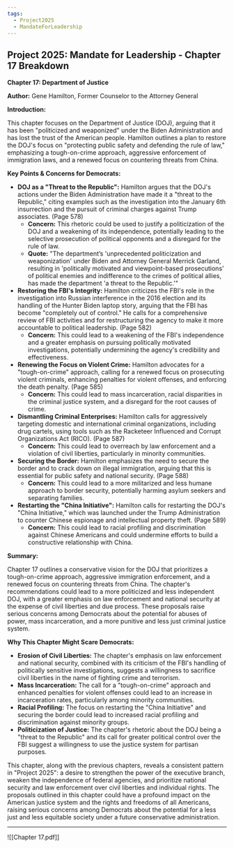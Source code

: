 ```yaml
---
tags:
  - Project2025
  - MandateForLeadership
---
```

## Project 2025: Mandate for Leadership - Chapter 17 Breakdown

**Chapter 17: Department of Justice**

**Author:** Gene Hamilton, Former Counselor to the Attorney General

**Introduction:**

This chapter focuses on the Department of Justice (DOJ), arguing that it has been "politicized and weaponized" under the Biden Administration and has lost the trust of the American people. Hamilton outlines a plan to restore the DOJ's focus on "protecting public safety and defending the rule of law," emphasizing a tough-on-crime approach, aggressive enforcement of immigration laws, and a renewed focus on countering threats from China.

**Key Points & Concerns for Democrats:**

* **DOJ as a "Threat to the Republic":** Hamilton argues that the DOJ's actions under the Biden Administration have made it a "threat to the Republic," citing examples such as the investigation into the January 6th insurrection and the pursuit of criminal charges against Trump associates. (Page 578)
    * **Concern:** This rhetoric could be used to justify a politicization of the DOJ and a weakening of its independence, potentially leading to the selective prosecution of political opponents and a disregard for the rule of law.
    * **Quote:** "The department’s 'unprecedented politicization and weaponization' under Biden and Attorney General Merrick Garland, resulting in 'politically motivated and viewpoint-based prosecutions' of political enemies and indifference to the crimes of political allies, has made the department 'a threat to the Republic.'"
* **Restoring the FBI's Integrity:** Hamilton criticizes the FBI's role in the investigation into Russian interference in the 2016 election and its handling of the Hunter Biden laptop story, arguing that the FBI has become "completely out of control." He calls for a comprehensive review of FBI activities and for restructuring the agency to make it more accountable to political leadership. (Page 582)
    * **Concern:** This could lead to a weakening of the FBI's independence and a greater emphasis on pursuing politically motivated investigations, potentially undermining the agency's credibility and effectiveness.
* **Renewing the Focus on Violent Crime:** Hamilton advocates for a "tough-on-crime" approach, calling for a renewed focus on prosecuting violent criminals, enhancing penalties for violent offenses, and enforcing the death penalty. (Page 585)
    * **Concern:** This could lead to mass incarceration, racial disparities in the criminal justice system, and a disregard for the root causes of crime.
* **Dismantling Criminal Enterprises:** Hamilton calls for aggressively targeting domestic and international criminal organizations, including drug cartels, using tools such as the Racketeer Influenced and Corrupt Organizations Act (RICO). (Page 587)
    * **Concern:** This could lead to overreach by law enforcement and a violation of civil liberties, particularly in minority communities.
* **Securing the Border:** Hamilton emphasizes the need to secure the border and to crack down on illegal immigration, arguing that this is essential for public safety and national security. (Page 588)
    * **Concern:** This could lead to a more militarized and less humane approach to border security, potentially harming asylum seekers and separating families.
* **Restarting the "China Initiative":** Hamilton calls for restarting the DOJ's "China Initiative," which was launched under the Trump Administration to counter Chinese espionage and intellectual property theft. (Page 589)
    * **Concern:** This could lead to racial profiling and discrimination against Chinese Americans and could undermine efforts to build a constructive relationship with China.

**Summary:**

Chapter 17 outlines a conservative vision for the DOJ that prioritizes a tough-on-crime approach, aggressive immigration enforcement, and a renewed focus on countering threats from China. The chapter's recommendations could lead to a more politicized and less independent DOJ, with a greater emphasis on law enforcement and national security at the expense of civil liberties and due process. These proposals raise serious concerns among Democrats about the potential for abuses of power, mass incarceration, and a more punitive and less just criminal justice system.

**Why This Chapter Might Scare Democrats:**

* **Erosion of Civil Liberties:** The chapter's emphasis on law enforcement and national security, combined with its criticism of the FBI's handling of politically sensitive investigations, suggests a willingness to sacrifice civil liberties in the name of fighting crime and terrorism.
* **Mass Incarceration:** The call for a "tough-on-crime" approach and enhanced penalties for violent offenses could lead to an increase in incarceration rates, particularly among minority communities.
* **Racial Profiling:** The focus on restarting the "China Initiative" and securing the border could lead to increased racial profiling and discrimination against minority groups.
* **Politicization of Justice:** The chapter's rhetoric about the DOJ being a "threat to the Republic" and its call for greater political control over the FBI suggest a willingness to use the justice system for partisan purposes.

This chapter, along with the previous chapters, reveals a consistent pattern in "Project 2025": a desire to strengthen the power of the executive branch, weaken the independence of federal agencies, and prioritize national security and law enforcement over civil liberties and individual rights. The proposals outlined in this chapter could have a profound impact on the American justice system and the rights and freedoms of all Americans, raising serious concerns among Democrats about the potential for a less just and less equitable society under a future conservative administration. 

----

![[Chapter 17.pdf]]